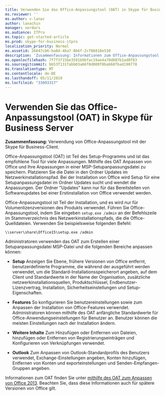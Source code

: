 ```yaml
---
title: Verwenden Sie das Office-Anpassungstool (OAT) in Skype für Business Server
ms.reviewer: ''
ms.author: v-lanac
author: lanachin
manager: serdars
ms.audience: ITPro
ms.topic: get-started-article
ms.prod: skype-for-business-itpro
localization_priority: Normal
ms.assetid: 26647cb6-ba84-4ba7-8b6f-2cf86818e530
description: 'Zusammenfassung: Informationen zum Office-Anpassungstool mit der Skype für Business-Client verwenden.'
ms.openlocfilehash: 7f7f3f15be3591b9bfac19ae4a70d887b1ad0f83
ms.sourcegitcommit: bb53f131fabb03a66f0d000f8ba668fbad190778
ms.translationtype: MT
ms.contentlocale: de-DE
ms.lasthandoff: 05/11/2019
ms.locfileid: "33893317"
---
```

# <a name="use-the-office-customization-tool-oct-in-skype-for-business-server"></a>Verwenden Sie das Office-Anpassungstool (OAT) in Skype für Business Server
 
**Zusammenfassung:** Verwendung von Office-Anpassungstool mit der Skype für Business-Client.
  
Office-Anpassungstool (OAT) ist Teil des Setup-Programms und ist das empfohlene Tool für viele Anpassungen. Mithilfe des OAT Anpassen von Office und Ihre Anpassungen in einer MSP-Setupanpassungsdatei zu speichern. Platzieren Sie die Datei in den Ordner Updates im Netzwerkinstallationspfad. Bei der Installation von Office wird Setup für eine Setupanpassungsdatei im Ordner Updates sucht und wendet die Anpassungen. Der Ordner "Updates" kann nur für das Bereitstellen von Softwareupdates bei einer Erstinstallation von Office verwendet werden.
  
Office-Anpassungstool ist Teil der Installation, und es wird nur für Volumenlizenzversionen des Produkts verwendet. Führen Sie Office-Anpassungstool, indem Sie eingeben `setup.exe /admin` an der Befehlszeile im Stammverzeichnis des Netzwerkinstallationspfads, die die Office-Quelldateien. Verwenden Sie beispielsweise folgenden Befehl:
  
 ```
\\server\share\Office15\setup.exe /admin
```
  
Administratoren verwenden das OAT zum Erstellen einer Setupanpassungsdatei MSP-Datei und die folgenden Bereiche anpassen können:
  
- **Setup** Anzeigen Sie Ebene, frühere Versionen von Office entfernt, benutzerdefinierte Programme, die während der ausgeführt werden verwendet, um die Standard-Installationsspeicherort angeben, auf dem Client und Standardwerte in der Name der Organisation, zusätzliche netzwerkinstallationsquellen, Produktschlüssel, Endbenutzer-Lizenzvertrag, Installation, Sicherheitseinstellungen und Setup-Eigenschaften.
    
- **Features** So konfigurieren Sie benutzereinstellungen sowie zum Anpassen der Installation von Office-Features verwendet. Administratoren können mithilfe des OAT anfängliche Standardwerte für Office-Anwendungseinstellungen für Benutzer an. Benutzer können die meisten Einstellungen nach der Installation ändern.
    
- **Weitere Inhalte** Zum Hinzufügen oder Entfernen von Dateien, hinzufügen oder Entfernen von Registrierungseinträgen und Konfigurieren von Verknüpfungen verwendet.
    
- **Outlook** Zum Anpassen von Outlook-Standardprofils des Benutzers verwendet, Exchange-Einstellungen angeben, Konten hinzufügen, Entfernen von Konten und exporteinstellungen und Senden-Empfangen-Gruppen angeben.
    
Informationen zum OAT finden Sie unter [mithilfe des OAT zum Anpassen von Office 2013](https://docs.microsoft.com/previous-versions/office/office-2013-resource-kit/cc179132(v=office.15)). Beachten Sie, dass diese Informationen auch für spätere Versionen von Office gilt.
  


